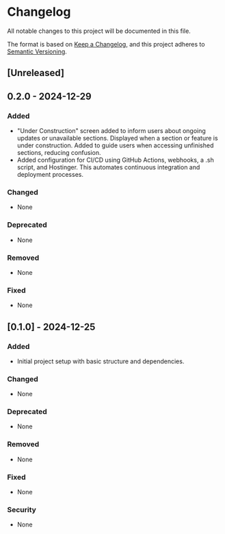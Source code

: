 # Changelog

All notable changes to this project will be documented in this file.

The format is based on [Keep a Changelog](https://keepachangelog.com/en/1.0.0/),
and this project adheres to [Semantic Versioning](https://semver.org/spec/v2.0.0.html).

## [Unreleased]

## 0.2.0 - 2024-12-29
### Added
- "Under Construction" screen added to inform users about ongoing updates or unavailable sections. Displayed when a section or feature is under construction. Added to guide users when accessing unfinished sections, reducing confusion.
- Added configuration for CI/CD using GitHub Actions, webhooks, a .sh script, and Hostinger. This automates continuous integration and deployment processes.

### Changed
- None

### Deprecated
- None

### Removed
- None

### Fixed
- None

## [0.1.0] - 2024-12-25

### Added
- Initial project setup with basic structure and dependencies.

### Changed
- None

### Deprecated
- None

### Removed
- None

### Fixed
- None

### Security
- None
